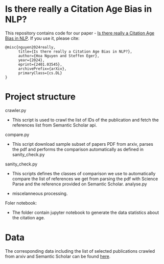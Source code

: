 # Is there really a Citation Age Bias in NLP?

This repository contains code for our paper - [Is there really a Citation Age Bias in NLP](https://arxiv.org/abs/2401.03545). If you use it, please cite:

```
@misc{nguyen2024really,
      title={Is there really a Citation Age Bias in NLP?}, 
      author={Hoa Nguyen and Steffen Eger},
      year={2024},
      eprint={2401.03545},
      archivePrefix={arXiv},
      primaryClass={cs.DL}
}
```

# Project structure
crawler.py 
- This script is used to crawl the list of IDs of the publication  and fetch the references list from Semantic Scholar api.
  
compare.py
- This script download sample subset of papers PDF from arxiv, parses the pdf and performs the comparison automatically as defined in sanity_check.py

sanity_check.py 
- This scripts defines the classes of comparison we use to automatically compare the list of references we get from parsing the pdf with Science Parse and the reference provided on Semantic Scholar.
analyse.py

- miscelanneous processing.
  
Foler notebook:
- The folder contain jupyter notebook to generate the data statistics about the citation age.

# Data
The corresponding data including the list of selected publications crawled from arxiv and Semantic Scholar can be found [here](https://drive.google.com/drive/folders/1k0GOvi9-m5Hrs4EO6O6iuskJOV7Oq5cl?usp=sharing).  

